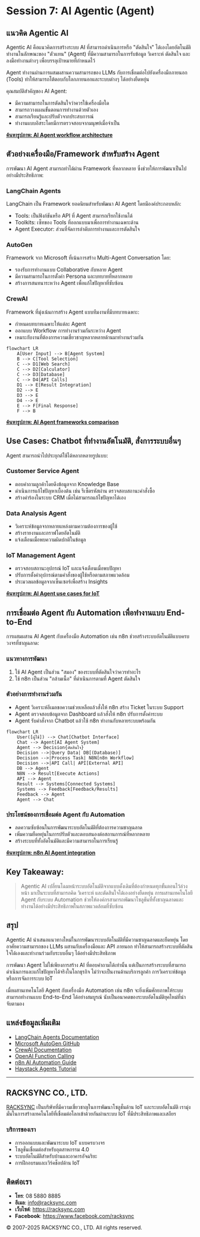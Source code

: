 # Session 7: AI Agentic (Agent)

## แนวคิด Agentic AI

Agentic AI คือแนวคิดการสร้างระบบ AI ที่สามารถดำเนินการหรือ "ตัดสินใจ" ได้เองโดยอัตโนมัติ ทำงานในลักษณะของ "ตัวแทน" (Agent) ที่มีความสามารถในการรับข้อมูล วิเคราะห์ ตัดสินใจ และลงมือทำงานต่างๆ เพื่อบรรลุเป้าหมายที่กำหนดไว้

Agent ทำงานผ่านการผสมผสานความสามารถของ LLMs กับการเชื่อมต่อไปยังเครื่องมือภายนอก (Tools) ทำให้สามารถโต้ตอบกับโลกภายนอกและระบบต่างๆ ได้อย่างยืดหยุ่น

คุณสมบัติสำคัญของ AI Agent:
- มีความสามารถในการตัดสินใจว่าควรใช้เครื่องมือใด
- สามารถวางแผนขั้นตอนการทำงานด้วยตัวเอง
- สามารถเรียนรู้และปรับตัวจากประสบการณ์
- ทำงานแบบอิสระโดยมีการตรวจสอบจากมนุษย์เมื่อจำเป็น

**[ค้นหารูปภาพ: AI Agent workflow architecture](https://www.google.com/search?q=AI+Agent+workflow+architecture&tbm=isch)**

## ตัวอย่างเครื่องมือ/Framework สำหรับสร้าง Agent

การพัฒนา AI Agent สามารถทำได้ผ่าน Framework ที่หลากหลาย ซึ่งช่วยให้การพัฒนาเป็นไปอย่างมีประสิทธิภาพ:

### LangChain Agents
LangChain เป็น Framework ยอดนิยมสำหรับพัฒนา AI Agent โดยมีองค์ประกอบหลัก:
- Tools: เป็นฟังก์ชันหรือ API ที่ Agent สามารถเรียกใช้งานได้
- Toolkits: เซ็ทของ Tools ที่ออกแบบมาเพื่อการทำงานเฉพาะด้าน
- Agent Executor: ส่วนที่จัดการลำดับการทำงานและการตัดสินใจ

### AutoGen
Framework จาก Microsoft ที่เน้นการสร้าง Multi-Agent Conversation โดย:
- รองรับการทำงานแบบ Collaborative กับหลาย Agent
- มีความสามารถในการตั้งค่า Persona และบทบาทที่หลากหลาย
- สร้างการสนทนาระหว่าง Agent เพื่อแก้ไขปัญหาที่ซับซ้อน

### CrewAI
Framework ที่มุ่งเน้นการสร้าง Agent แบบทีมงานที่มีบทบาทเฉพาะ:
- กำหนดบทบาทเฉพาะให้แต่ละ Agent
- ออกแบบ Workflow การทำงานร่วมกันระหว่าง Agent
- เหมาะกับงานที่ต้องการความเชี่ยวชาญหลากหลายด้านมาทำงานร่วมกัน

```mermaid
flowchart LR
    A[User Input] --> B[Agent System]
    B --> C[Tool Selection]
    C --> D1[Web Search]
    C --> D2[Calculator]
    C --> D3[Database]
    C --> D4[API Calls]
    D1 --> E[Result Integration]
    D2 --> E
    D3 --> E
    D4 --> E
    E --> F[Final Response]
    F --> B
```

**[ค้นหารูปภาพ: AI Agent frameworks comparison](https://www.google.com/search?q=AI+Agent+frameworks+comparison&tbm=isch)**

## Use Cases: Chatbot ที่ทำงานอัตโนมัติ, สั่งการระบบอื่นๆ

Agent สามารถนำไปประยุกต์ใช้ได้หลากหลายรูปแบบ:

### Customer Service Agent
- ตอบคำถามลูกค้าโดยดึงข้อมูลจาก Knowledge Base
- ดำเนินการแก้ไขปัญหาเบื้องต้น เช่น รีเซ็ตรหัสผ่าน ตรวจสอบสถานะคำสั่งซื้อ
- สร้างคำร้องในระบบ CRM เมื่อไม่สามารถแก้ไขปัญหาได้เอง

### Data Analysis Agent
- วิเคราะห์ข้อมูลจากหลายแหล่งตามความต้องการของผู้ใช้
- สร้างรายงานและกราฟโดยอัตโนมัติ
- แจ้งเตือนเมื่อพบความผิดปกติในข้อมูล

### IoT Management Agent
- ตรวจสอบสถานะอุปกรณ์ IoT และแจ้งเตือนเมื่อพบปัญหา
- ปรับการตั้งค่าอุปกรณ์ตามคำสั่งของผู้ใช้หรือตามสภาพแวดล้อม
- ประมวลผลข้อมูลจากเซ็นเซอร์เพื่อสร้าง Insights

**[ค้นหารูปภาพ: AI Agent use cases for IoT](https://www.google.com/search?q=AI+Agent+use+cases+for+IoT&tbm=isch)**

## การเชื่อมต่อ Agent กับ Automation เพื่อทำงานแบบ End-to-End

การผสมผสาน AI Agent กับเครื่องมือ Automation เช่น n8n ช่วยสร้างระบบอัตโนมัติแบบครบวงจรที่ชาญฉลาด:

### แนวทางการพัฒนา
1. ใช้ AI Agent เป็นส่วน "สมอง" ของระบบที่ตัดสินใจว่าควรทำอะไร
2. ใช้ n8n เป็นส่วน "กล้ามเนื้อ" ที่ดำเนินการตามที่ Agent ตัดสินใจ

### ตัวอย่างการทำงานร่วมกัน
- Agent วิเคราะห์อีเมลขอความช่วยเหลือแล้วสั่งให้ n8n สร้าง Ticket ในระบบ Support
- Agent ตรวจสอบข้อมูลจาก Dashboard แล้วสั่งให้ n8n ปรับการตั้งค่าระบบ
- Agent รับคำสั่งจาก Chatbot แล้วใช้ n8n ทำงานกับหลายระบบพร้อมกัน

```mermaid
flowchart LR
    User([ผู้ใช้]) --> Chat[Chatbot Interface]
    Chat --> Agent[AI Agent System]
    Agent --> Decision{ตัดสินใจ}
    Decision -->|Query Data| DB[(Database)]
    Decision -->|Process Task| N8N[n8n Workflow]
    Decision -->|API Call| API[External API]
    DB --> Agent
    N8N --> Result[Execute Actions]
    API --> Agent
    Result --> Systems[Connected Systems]
    Systems --> Feedback[Feedback/Results]
    Feedback --> Agent
    Agent --> Chat
```

### ประโยชน์ของการเชื่อมต่อ Agent กับ Automation
- ลดความซับซ้อนในการพัฒนาระบบอัตโนมัติที่ต้องการความชาญฉลาด
- เพิ่มความยืดหยุ่นในการปรับตัวและตอบสนองต่อสถานการณ์ที่หลากหลาย
- สร้างระบบที่ทั้งอัตโนมัติและมีความสามารถในการเรียนรู้

**[ค้นหารูปภาพ: n8n AI Agent integration](https://www.google.com/search?q=n8n+AI+Agent+integration&tbm=isch)**

## Key Takeaway:
> Agentic AI เปลี่ยนโฉมหน้าระบบอัตโนมัติจากแบบดั้งเดิมที่ต้องกำหนดทุกขั้นตอนไว้ล่วงหน้า มาเป็นระบบที่สามารถคิด วิเคราะห์ และตัดสินใจได้เองอย่างยืดหยุ่น การผสานเทคโนโลยี Agent กับระบบ Automation ช่วยให้องค์กรสามารถพัฒนาโซลูชันที่ทั้งชาญฉลาดและทำงานได้อย่างมีประสิทธิภาพในสภาพแวดล้อมที่ซับซ้อน

## สรุป

Agentic AI นำเสนอแนวทางใหม่ในการพัฒนาระบบอัตโนมัติที่มีความชาญฉลาดและยืดหยุ่น โดยอาศัยความสามารถของ LLMs ผสานกับเครื่องมือและ API ภายนอก ทำให้สามารถสร้างระบบที่ตัดสินใจได้เองและทำงานร่วมกับระบบอื่นๆ ได้อย่างมีประสิทธิภาพ

การพัฒนา Agent ไม่ใช่เพียงการสร้าง AI ที่ตอบคำถามได้เท่านั้น แต่เป็นการสร้างระบบที่สามารถดำเนินการและแก้ไขปัญหาได้จริงในโลกธุรกิจ ไม่ว่าจะเป็นงานด้านบริการลูกค้า การวิเคราะห์ข้อมูล หรือการจัดการระบบ IoT

เมื่อผสานเทคโนโลยี Agent กับเครื่องมือ Automation เช่น n8n จะยิ่งเพิ่มศักยภาพให้ระบบสามารถทำงานแบบ End-to-End ได้อย่างสมบูรณ์ นับเป็นอนาคตของระบบอัตโนมัติยุคใหม่ที่น่าจับตามอง

## แหล่งข้อมูลเพิ่มเติม

- [LangChain Agents Documentation](https://python.langchain.com/docs/modules/agents/)
- [Microsoft AutoGen GitHub](https://github.com/microsoft/autogen)
- [CrewAI Documentation](https://docs.crewai.com/)
- [OpenAI Function Calling](https://platform.openai.com/docs/guides/function-calling)
- [n8n AI Automation Guide](https://n8n.io/blog/ai-automation-n8n/)
- [Haystack Agents Tutorial](https://haystack.deepset.ai/tutorials/32_using_agents)

---

## RACKSYNC CO., LTD.

[RACKSYNC](https://github.com/racksync) เป็นบริษัทที่มีความเชี่ยวชาญในการพัฒนาโซลูชั่นด้าน IoT และระบบอัตโนมัติ เรามุ่งมั่นในการสร้างเทคโนโลยีที่เชื่อมต่อโลกเข้าด้วยกันผ่านระบบ IoT ที่มีประสิทธิภาพและเสถียร

### บริการของเรา
- การออกแบบและพัฒนาระบบ IoT แบบครบวงจร
- โซลูชั่นเชื่อมต่อสำหรับอุตสาหกรรม 4.0
- ระบบอัตโนมัติสำหรับบ้านและอาคารอัจฉริยะ
- การฝึกอบรมและเวิร์คช็อปด้าน IoT

## ติดต่อเรา
- **โทร**: 08 5880 8885
- **อีเมล**: info@racksync.com
- **เว็บไซต์**: https://racksync.com
- **Facebook**: https://www.facebook.com/racksync

© 2007-2025 RACKSYNC CO., LTD. All rights reserved.

